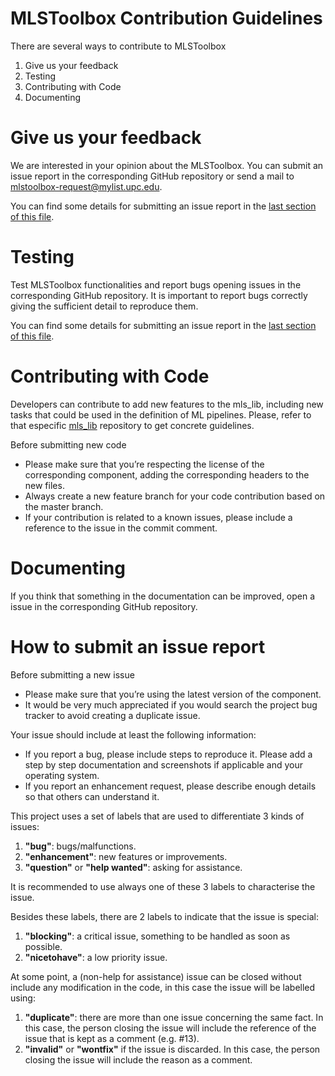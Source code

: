 # MLSToolbox Contribution Guidelines

There are several ways to contribute to MLSToolbox

1. Give us your feedback
2. Testing
3. Contributing with Code
4. Documenting

# Give us your feedback

We are interested in your opinion about the MLSToolbox. You can submit an issue report in the corresponding GitHub repository or send a mail to [mlstoolbox-request@mylist.upc.edu](mailto:mlstoolbox-request@mylist.upc.edu).

You can find some details for submitting an issue report in the [last section of this file](https://github.com/MLS-Toobox/mls_toolbox/blob/main/CONTRIBUTING.md#how-to-submit-an-issue-report).

# Testing

Test MLSToolbox functionalities and report bugs opening issues in the corresponding GitHub repository. It is important to report bugs correctly giving the sufficient detail to reproduce them.

You can find some details for submitting an issue report in the [last section of this file](https://github.com/q-rapids/q-rapids/blob/master/CONTRIBUTING.md#how-to-submit-an-issue-report).

# Contributing with Code

Developers can contribute to add new features to the mls_lib, including new tasks that could be used in the definition of ML pipelines. Please, refer to that especific [mls_lib](https://github.com/MLS-Toobox/mls_lib) repository to get concrete guidelines.

Before submitting new code
- Please make sure that you’re respecting the license of the corresponding component, adding the corresponding headers to the new files.
- Always create a new feature branch for your code contribution based on the master branch.
- If your contribution is related to a known issues, please include a reference to the issue in the commit comment.

# Documenting
If you think that something in the documentation can be improved, open a issue in the corresponding GitHub repository.

# How to submit an issue report

Before submitting a new issue
- Please make sure that you’re using the latest version of the component. 
- It would be very much appreciated if you would search the project bug tracker to avoid creating a duplicate issue.

Your issue should include at least the following information:
- If you report a bug, please include steps to reproduce it. Please add a step by step documentation and screenshots if applicable and your operating system.
- If you report an enhancement request, please describe enough details so that others can understand it.

This project uses a set of labels that are used to differentiate 3 kinds of issues:
1. **"bug"**: bugs/malfunctions.
2. **"enhancement"**: new features or improvements.
3. **"question"** or **"help wanted"**: asking for assistance.

It is recommended to use always one of these 3 labels to characterise the issue.

Besides these labels, there are 2 labels to indicate that the issue is special:
1. **"blocking"**: a critical issue, something to be handled as soon as possible.
2. **"nicetohave"**: a low priority issue. 

At some point, a (non-help for assistance) issue can be closed without include any modification in the code, in this case the issue will be labelled using:
1. **"duplicate"**: there are more than one issue concerning the same fact. In this case, the person closing the issue will include the reference of the issue that is kept as a comment (e.g. #13).
2. **"invalid"** or **"wontfix"** if the issue is discarded. In this case, the person closing the issue will include the reason as a comment.

